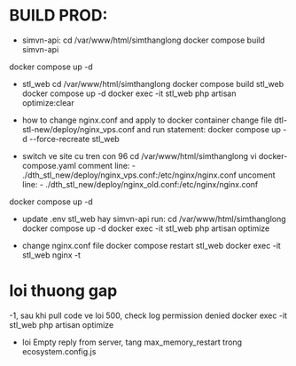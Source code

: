 # BUILD PROD:
- simvn-api:
cd /var/www/html/simthanglong
docker compose build simvn-api
<!-- docker cp simvn-api:/app/dist ./simvn-api/ -->
docker compose up -d

- stl_web
cd /var/www/html/simthanglong
docker compose build stl_web
docker compose up -d
docker exec -it stl_web php artisan optimize:clear

- how to change nginx.conf and apply to docker container
change file dtl-stl-new/deploy/nginx_vps.conf and run statement: 
docker compose up -d --force-recreate stl_web

- switch ve site cu tren con 96
cd /var/www/html/simthanglong
vi docker-compose.yaml
comment line: - ./dth_stl_new/deploy/nginx_vps.conf:/etc/nginx/nginx.conf
uncoment line: - ./dth_stl_new/deploy/nginx_old.conf:/etc/nginx/nginx.conf

docker compose up -d

- update .env stl_web hay simvn-api
run: 
cd /var/www/html/simthanglong
docker compose up -d
docker exec -it stl_web php artisan optimize

- change nginx.conf file
docker compose restart stl_web
docker exec -it stl_web nginx -t


# loi thuong gap
-1, sau khi pull code ve loi 500, check log permission denied
docker exec -it stl_web php artisan optimize
- loi Empty reply from server,
tang max_memory_restart trong ecosystem.config.js